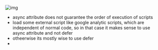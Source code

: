 ![img](https://i.stack.imgur.com/wfL82.png)

- async attribute does not guarantee the order of execution of scripts
- load some external script like google analytic scripts, which are independent of normal code, so in that case it makes sense to use async attribute and not defer
- otheerwise its mostly wise to use defer
-   